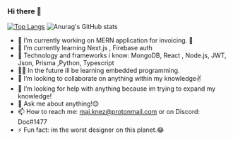 ### Hi there 👋
[![Top Langs](https://github-readme-stats.vercel.app/api/top-langs/?username=actuallydoc)](https://github.com/actuallydoc/github-readme-stats)
![Anurag's GitHub stats](https://github-readme-stats.vercel.app/api?username=actuallydoc&show_icons=true&theme=gruvbox)

- 🔭 I’m currently working on MERN application for invoicing. 🙌
- 🌱 I’m currently learning Next.js , Firebase auth
- 💚 Technology and frameworks i know: MongoDB, React , Node.js, JWT, Json, Prisma ,Python, Typescript
- 🤦‍♂️ In the future ill be learning embedded programming.
- 👯 I’m looking to collaborate on anything within my knowledge✌
- 🤔 I’m looking for help with anything because im trying to expand my knowledge!
- 💬 Ask me about anything!😊
- 📫 How to reach me: maj.knez@protonmail.com or on Discord: Doc#1477
- ⚡ Fun fact: im the worst designer on this planet.😂



